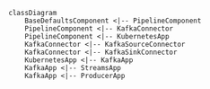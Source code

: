 <!-- I dislike how the mermaid diagram looks, hence I drew it in draw.io. ~Ivan -->

<!-- <figure markdown>
  ![kpops-component-hierarchy](/images/kpops-components_class-diagram.png)
  <figcaption>KPOps component hierarchy</figcaption>
</figure> -->

```mermaid 
classDiagram
    BaseDefaultsComponent <|-- PipelineComponent
    PipelineComponent <|-- KafkaConnector
    PipelineComponent <|-- KubernetesApp
    KafkaConnector <|-- KafkaSourceConnector
    KafkaConnector <|-- KafkaSinkConnector
    KubernetesApp <|-- KafkaApp
    KafkaApp <|-- StreamsApp
    KafkaApp <|-- ProducerApp
```
